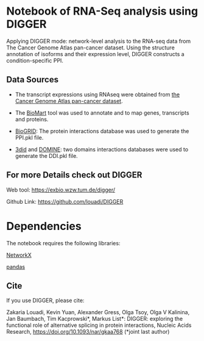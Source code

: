 # Notebook of RNA-Seq analysis using DIGGER

Applying DIGGER mode: network-level analysis to the RNA-seq data from The Cancer Genome Atlas pan-cancer dataset. Using the structure annotation of isoforms and their expression level, DIGGER constructs a condition-specific PPI.


## Data Sources
- The transcript expressions using RNAseq were obtained from [the Cancer Genome Atlas pan-cancer dataset](https://xenabrowser.net/datapages/). 

- The [BioMart](https://www.ensembl.org/biomart/martview) tool was used to annotate and to map genes, transcripts and proteins.

- [BioGRID](https://thebiogrid.org/): The protein interactions database  was used to generate the PPI.pkl file.


- [3did](https://3did.irbbarcelona.org/) and [DOMINE](https://3did.irbbarcelona.org/): two domains interactions databases  were used to generate the DDI.pkl file.



## For more Details check out DIGGER 
Web tool: https://exbio.wzw.tum.de/digger/

Github Link: https://github.com/louadi/DIGGER


# Dependencies

The notebook requires the following libraries:


[NetworkX ](https://networkx.github.io/)


[pandas](https://pandas.pydata.org/)



## Cite

If you use DIGGER, please cite:


Zakaria Louadi, Kevin Yuan, Alexander Gress, Olga Tsoy, Olga V Kalinina, Jan Baumbach, Tim Kacprowski*, Markus List*: DIGGER: exploring the functional role of alternative splicing in protein interactions, Nucleic Acids Research, https://doi.org/10.1093/nar/gkaa768  (*joint last author)

